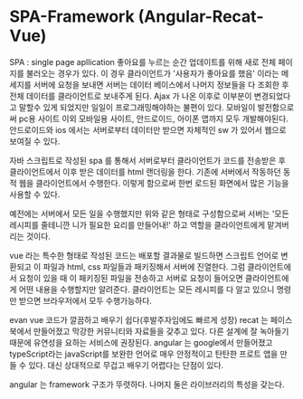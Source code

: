 # SPA-Framework (Angular-Recat-Vue)

SPA : single page apllication
좋아요를 누르는 순간 업데이트를 위해 새로 전체 페이지를 불러오는 경우가 있다.
이 경우 클라이언트가 '사용자가 좋아요를 했음' 이라는 메세지를 서버에 요청을 보내면 서버는 데이터 베이스에서 나머지 정보들을 다 조회한 후 전체 데이터를 클라이언트로 보내주게 된다.
Ajax 가 나온 이후로 이부분이 변경되었다고 말할수 있게 되었지만 일일이 프로그래밍해야하는 불편이 있다.
모바일이 발전함으로써 pc용 사이트 이외 모바일용 사이트, 안드로이드, 아이폰 앱까지 모두 개발해야된다.
안드로이드와 ios 에서는 서버로부터 데이터만 받으면 자체적인 sw 가 있어서 웹으로 보여질 수 있다.

자바 스크립트로 작성된 spa 를 통해서 서버로부터 클라이언트가 코드를 전송받은 후 클라이언트에서 이후 받은 데이터를 html 랜더링을 한다.
기존에 서버에서 작동하던 동적 웹을 클라이언트에서 수행한다.
이렇게 함으로써 한번 로드된 화면에서 많은 기능을 사용할 수 있다.

예전에는 서버에서 모든 일을 수행했지만 위와 같은 형태로 구성함으로써 서버는 '모든 레시피를 줄테니깐 니가 필요한 요리를 만들어내!' 하고 역할을 클라이언트에게 맡겨버리는 것이다.

vue 라는 특수한 형태로 작성된 코드는 배포할 결과물로 빌드하면 스크립트 언어로 변환되고 이 파일과 html, css 파일들과 패키징해서 서버에 진열한다.
그럼 클라이언트에서 요청이 있을 때 이 패키징된 파일을 전송하고 서버로 요청이 들어오면 클라이언트에게 어떤 내용을 수행할지만 알려준다.
클라이언트는 모든 레시피를 다 알고 있으니 명령만 받으면 브라우저에서 모두 수행가능하다.

evan vue 코드가 깔끔하고 배우기 쉽다(후발주자임에도 빠르게 성장)
recat 는 페이스북에서 만들어졌고 막강한 커뮤니티와 자료들을 갖추고 있다. 다른 설계에 잘 녹아들기 때문에 유연성을 요하는 서비스에 권장된다.
angular 는 google에서 만들어졌고 typeScript라는 javaScript를 보완한 언어로 매우 안정적이고 탄탄한 프로트 앱을 만들 수 있다. 대신 상대적으로 무겁고 배우기 어렵다는 단점이 있다.

angular 는 framework 구조가 뚜렷하다. 나머지 둘은 라이브러리의 특성을 갖는다.

